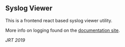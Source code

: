 ## Syslog Viewer

This is a frontend react based syslog viewer utility.

More info on logging found on the [documentation site](https://10.19.214.116/Documentation/docs/logs/).

*JRT 2019*
